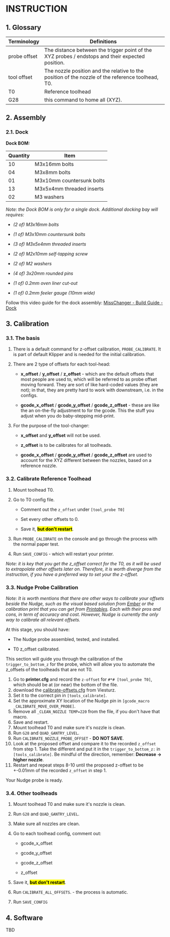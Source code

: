 # INSTRUCTION

## 1. Glossary

| Terminology  | Definitions                                                                                       |
|:------------ | ------------------------------------------------------------------------------------------------- |
| probe offset | The distance between the trigger point of the XYZ probes / endstops and their expected position.  |
| tool offset  | The nozzle position and the relative to the position of the nozzle of the reference toolhead, T0. |
| T0           | Reference toolhead                                                                                |
| G28          | this command to home all (XYZ).                                                                   |

## 2. Assembly

### 2.1. Dock

**Dock BOM:**

| Quantity | Item                      |
| -------- | ------------------------- |
| 10       | M3x16mm bolts             |
| 04       | M3x8mm bolts              |
| 01       | M3x10mm countersunk bolts |
| 13       | M3x5x4mm threaded inserts |
| 02       | M3 washers                |

*Note: the Dock BOM is only for a single dock. Additional docking bay will requires:*

- *(2 of) M3x16mm bolts*

- *(1 of) M3x10mm countersunk bolts*

- *(3 of) M3x5x4mm threaded inserts*

- *(2 of) M2x10mm self-tapping screw*

- *(2 of) M2 washers*

- *(4 of) 3x20mm rounded pins*

- *(1 of) 0.2mm oven liner cut-out*

- *(1 of) 0.2mm feeler gauge (10mm wide)*

Follow this video guide for the dock assembly: [MissChanger - Build Guide - Dock ](https://youtu.be/sSsay7bBFj0)

## 3. Calibration

### 3.1. The basis

1. There is a default command for z-offset calibration, `PROBE_CALIBRATE`. It is part of default Klipper and is needed for the initial calibration.

2. There are 2 type of offsets for each tool-head:
   
   - **x_offset** / **y_offset** / **z_offset** - which are the default offsets that most people are used to, which will be referred to as probe offset moving forward. They are sort of like hard-coded values (they are not); in that, they are pretty hard to work with downstream, i.e. in the configs.
   
   - **gcode_x_offset** / **gcode_y_offset** / **gcode_z_offset** - these are like the an on-the-fly adjustment to for the gcode. This the stuff you adjust when you do baby-stepping mid-print.

3. For the purpose of the tool-changer:
   
   - **x_offset** and **y_offset** will not be used.
   
   - **z_offset** is to be calibrates for all toolheads.
   
   - **gcode_x_offset** / **gcode_y_offset** / **gcode_z_offset** are used to account for the XYZ different between the nozzles, based on a reference nozzle.

### 3.2. Calibrate Reference Toolhead

1. Mount toolhead T0.

2. Go to T0  config file.
   
   - Comment out the `z_offset` under `[tool_probe T0]` 
   
   - Set every other offsets to 0.
   
   - Save it, <mark>**but don't restart**</mark>.

3. Run `PROBE_CALIBRATE` on the console and go through the process with the normal paper test.

4. Run `SAVE_CONFIG` - which will restart your printer.

*Note: it is key that you get the z_offset correct for the T0, as it will be used to extrapolate other offsets later on. Therefore, it is worth diverge from the instruction, if you have a preferred way to set your the z-offset.*

### 3.3. Nudge Probe Calibration

*Note: It is worth mentions that there are other ways to calibrate your offsets beside the Nudge, such as the visual based solution from [Ember](https://www.emberprototypes.com/products/cxc) or the calibration print that you can get from [Printables](https://www.printables.com/model/201707-x-y-and-z-calibration-tool-for-idex-dual-extruder-). Each with their pros and cons, in term of accuracy and cost. However, Nudge is currently the only way to calibrate all relevant offsets.*

At this stage, you should have:

- The Nudge probe assembled, tested, and installed.

- T0 z_offset calibrated.

This section will guide you through the calibration of the `trigger_to_bottom_z` for the probe, which will allow you to automate the z_offsets of the toolheads that are not T0.

1. Go to **printer.cfg** and record the `z-offset` for `#*# [tool_probe T0]`, which should be at (or near) the bottom of the file.
2. download the [calibrate-offsets.cfg](https://github.com/viesturz/tapchanger/blob/main/Klipper/config-example/calibrate-offsets.cfg) from Viesturz.
3. Set it to the correct pin in `[tools_calibrate]`.
4. Set the approximate XY location of the Nudge pin in `[gcode_macro _CALIBRATE_MOVE_OVER_PROBE]`.
5. Remove all `_CLEAN_NOZZLE TEMP=220` from the file, if you don't have that macro.
6. Save and restart.
7. Mount toolhead T0 and make sure it's nozzle is clean.
8. Run `G28` and `QUAD_GANTRY_LEVEL`.
9. Run `CALIBRATE_NOZZLE_PROBE_OFFSET` - **DO NOT SAVE**.
10. Look at the proposed offset and compare it to the recorded `z_offset` from step 1. Take the different and put it in the `trigger_to_bottom_z:` in `[tools_calibrate]`. Be mindful of the direction, remember: **Decrease -> higher nozzle**.
11. Restart and repeat steps 8-10 until the proposed z-offset to be +-0.01mm of the recorded `z_offset` in step 1. 

Your Nudge probe is ready.

### 3.4. Other toolheads

1. Mount toolhead T0 and make sure it's nozzle is clean.

2. Run `G28` and `QUAD_GANTRY_LEVEL`.

3. Make sure all nozzles are clean.

4. Go to each toolhead config, comment out:
   
   - gcode_x_offset
   
   - gcode_y_offset
   
   - gcode_z_offset
   
   - z_offset

5. Save it, <mark>**but don't restart**</mark>.

6. Run `CALIBRATE_ALL_OFFSETS`. - the process is automatic.

7. Run `SAVE_CONFIG`

## 4. Software

TBD
